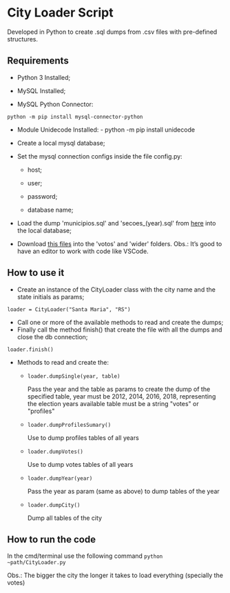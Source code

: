 # City Loader Script

Developed in Python to create .sql dumps from .csv files with pre-defined structures.

## Requirements

- Python 3 Installed;

- MySQL Installed;

- MySQL Python Connector:

`python -m pip install mysql-connector-python`

- Module Unidecode Installed: - python -m pip install unidecode

- Create a local mysql database;

- Set the mysql connection configs inside the file config.py:

  - host;

  - user;

  - password;

  - database name;

- Load the dump 'municipios.sql' and 'secoes\_(year).sql' from [here](https://drive.google.com/drive/folders/1mc0ybopl-KnEg7XdyOoR74Vhda-lpiNR?usp=sharing) into the local database;

- Download [this files](https://drive.google.com/drive/folders/1y-q3S5rZPwQ2POAuKzZQwYIf6Zbow5J8?usp=sharing) into the 'votos' and 'wider' folders.
  Obs.: It’s good to have an editor to work with code like VSCode.

## How to use it

- Create an instance of the CityLoader class with the city name and the state initials as params;

`loader = CityLoader("Santa Maria", "RS")`

- Call one or more of the available methods to read and create the dumps;
- Finally call the method finish() that create the file with all the dumps and close the db connection;

`loader.finish()`

- Methods to read and create the:

  - `loader.dumpSingle(year, table)`

    Pass the year and the table as params to create the dump of the specified table,
    year must be 2012, 2014, 2016, 2018, representing the election years available
    table must be a string "votes" or "profiles"

  - `loader.dumpProfilesSumary()`

    Use to dump profiles tables of all years

  - `loader.dumpVotes()`

    Use to dump votes tables of all years

  - `loader.dumpYear(year)`

    Pass the year as param (same as above) to dump tables of the year

  - `loader.dumpCity()`

    Dump all tables of the city

## How to run the code

In the cmd/terminal use the following command
`python ~path/CityLoader.py`

Obs.: The bigger the city the longer it takes to load everything (specially the votes)
